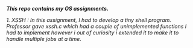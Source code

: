***This repo contains my OS assignments.***

_1. XSSH : In this assignment, I had to develop a tiny shell program. Professor gave xssh.c which had a couple of unimplemented functions I had to implement however i out of curiosity i extended it to make it to handle multiple jobs at a time._ 
